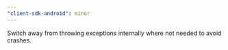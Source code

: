 ```yaml
---
"client-sdk-android": minor
---
```


Switch away from throwing exceptions internally where not needed to avoid crashes.
